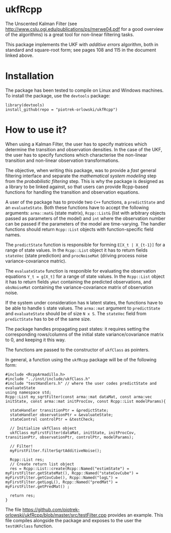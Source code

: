 # ukfRcpp

The Unscented Kalman Filter (see http://www.cslu.ogi.edu/publications/ps/merwe04.pdf for a good overview of the algorithms) is a great tool for non-linear filtering tasks.

This package implements the UKF with *additive errors* algorithm, both in standard and square-root form; see pages 108 and 115 in the document linked above.

# Installation

The package has been tested to compile on Linux and Windows machines. To install the package, use the `devtools` package:
```
library(devtools)
install_github(repo = "piotrek-orlowski/ukfRcpp")
```

# How to use it?

When using a Kalman Filter, the user has to specify matrices which determine the transition and observation densities. In the case of the UKF, the user has to specify functions which characterise the non-linear transition and non-linear observation transformations.

The objective, when writing this package, was to provide a *fast* general filtering interface and separate the *mathematical system modeling* step from the *probabilistic filtering* step. This is why the package is designed as a library to be linked against, so that users can provide Rcpp-based functions for handling the transition and observation equations.

A user of the package has to provide two `C++` functions, a `predictState` and an `evaluateState`. Both these functions have to accept the following arguments: `arma::mat&` (state matrix), `Rcpp::List&` (list with arbitrary objects passed as parameters of the model) and `int` where the observation number can be passed if the parameters of the model are time-varying. The handler functions should return `Rcpp::List` objects with function-specific field names.

The `predictState` function is responsible for forming `E[X_t | X_{t-1}]` for a range of state values. In the `Rcpp::List` object it has to return fields `stateVec` (state prediction) and `procNoiseMat` (driving process noise variance-covariance matric).

The `evaluateState` function is responible for evaluating the observation equations `Y_t = g[X_t]` for a range of state values. In the `Rcpp::List` object it has to return fields `yHat` containing the predicted observations, and `obsNoiseMat` containing the variance-covariance matrix of observation noise.

If the system under consideration has `N` latent states, the functions have to be able to handle `S` state values. The `arma::mat` argument to `predictState` and `evaluateState` should be of size `N x S`. The `stateVec` field from `predictState` has to be of the same size.

The package handles propagating past states: it requires setting the corresponding rows/columns of the initial state variance/covariance matrix to 0, and keeping it this way.

The functions are passed to the constructor of `ukfClass` as pointers.

In general, a function using the `ukfRcpp` package will be of the following form:
```
#include <RcppArmadillo.h>
#include "../inst/include/ukfClass.h"
#include "testHandlers.h" // where the user codes predictState and evaluateState
using namespace std;
Rcpp::List my_sqrtFilter(const arma::mat dataMat, const arma:vec initState, const arma::mat initProcCov, const Rcpp::List modelParams){
  
  stateHandler transitionPtr = &predictState;
  stateHandler observationPtr = &evaluateState;
  stateControl controlPtr = &testCheck;
  
  // Initialize ukfClass object
  ukfClass myFirstFilter(dataMat, initState, initProcCov, transitionPtr, observationPtr, controlPtr, modelParams);
  
  // Filter!
  myFirstFilter.filterSqrtAdditiveNoise();
  
  Rcpp::List res;
  // Create return list object
  res = Rcpp::List::create(Rcpp::Named("estimState") = myFirstFilter.getStateMat(), Rcpp::Named("stateCovCube") = myFirstFilter.getCovCube(), Rcpp::Named("logL") = myFirstFilter.getLogL(), Rcpp::Named("predMat") = myFirstFilter.getPredMat() ;
  
  return res;
}
```

The file https://github.com/piotrek-orlowski/ukfRcpp/blob/master/src/testFilter.cpp provides an example. This file compiles alongside the package and exposes to the user the `testUKFclass` function.
